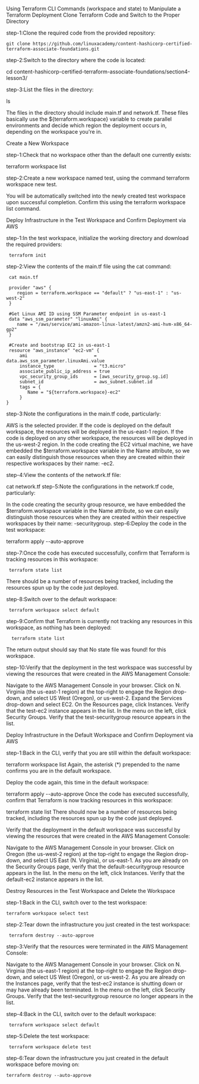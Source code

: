 Using Terraform CLI Commands (workspace and state) to Manipulate a Terraform Deployment
Clone Terraform Code and Switch to the Proper Directory
  
step-1:Clone the required code from the provided repository:

    git clone https://github.com/linuxacademy/content-hashicorp-certified-terraform-associate-foundations.git

step-2:Switch to the directory where the code is located:

   cd content-hashicorp-certified-terraform-associate-foundations/section4-lesson3/

step-3:List the files in the directory:

   ls

The files in the directory should include main.tf and network.tf. These files basically use the ${terraform.workspace} variable to create parallel environments and decide which region the deployment occurs in, depending on the workspace you're in.

Create a New Workspace

step-1:Check that no workspace other than the default one currently exists:

terraform workspace list

step-2:Create a new workspace named test, using the command terraform workspace new test.

You will be automatically switched into the newly created test workspace upon successful completion. Confirm this using the terraform workspace list command.

Deploy Infrastructure in the Test Workspace and Confirm Deployment via AWS

step-1:In the test workspace, initialize the working directory and download the required providers:

     terraform init
     
step-2:View the contents of the main.tf file using the cat command:

     cat main.tf

     provider "aws" {
        region = terraform.workspace == "default" ? "us-east-1" : "us-west-2"
     }

     #Get Linux AMI ID using SSM Parameter endpoint in us-east-1
     data "aws_ssm_parameter" "linuxAmi" {
        name = "/aws/service/ami-amazon-linux-latest/amzn2-ami-hvm-x86_64-gp2"
     }

     #Create and bootstrap EC2 in us-east-1
     resource "aws_instance" "ec2-vm" {
         ami                         = data.aws_ssm_parameter.linuxAmi.value
         instance_type               = "t3.micro"
         associate_public_ip_address = true
         vpc_security_group_ids      = [aws_security_group.sg.id]
         subnet_id                   = aws_subnet.subnet.id
         tags = {
            Name = "${terraform.workspace}-ec2"
         }
    }
    
step-3:Note the configurations in the main.tf code, particularly:

AWS is the selected provider.
If the code is deployed on the default workspace, the resources will be deployed in the us-east-1 region.
If the code is deployed on any other workspace, the resources will be deployed in the us-west-2 region.
In the code creating the EC2 virtual machine, we have embedded the $terraform.workspace variable in the Name attribute, so we can easily distinguish those resources when they are created within their respective workspaces by their name: <workspace name>-ec2.

step-4:View the contents of the network.tf file:

  
  cat network.tf
step-5:Note the configurations in the network.tf code, particularly:

In the code creating the security group resource, we have embedded the $terraform.workspace variable in the Name attribute, so we can easily distinguish those resources when they are created within their respective workspaces by their name: <workspace name>-securitygroup.
step-6:Deploy the code in the test workspace:

   terraform apply --auto-approve
  
step-7:Once the code has executed successfully, confirm that Terraform is tracking resources in this workspace:

     terraform state list
There should be a number of resources being tracked, including the resources spun up by the code just deployed.

step-8:Switch over to the default workspace:

     terraform workspace select default
step-9:Confirm that Terraform is currently not tracking any resources in this workspace, as nothing has been deployed:

      terraform state list
The return output should say that No state file was found! for this workspace.

step-10:Verify that the deployment in the test workspace was successful by viewing the resources that were created in the AWS Management Console:

Navigate to the AWS Management Console in your browser.
Click on N. Virginia (the us-east-1 region) at the top-right to engage the Region drop-down, and select US West (Oregon), or us-west-2.
Expand the Services drop-down and select EC2.
On the Resources page, click Instances.
Verify that the test-ec2 instance appears in the list.
In the menu on the left, click Security Groups.
Verify that the test-securitygroup resource appears in the list.
  
Deploy Infrastructure in the Default Workspace and Confirm Deployment via AWS
  
step-1:Back in the CLI, verify that you are still within the default workspace:

terraform workspace list
Again, the asterisk (*) prepended to the name confirms you are in the default workspace.

Deploy the code again, this time in the default workspace:

terraform apply --auto-approve
Once the code has executed successfully, confirm that Terraform is now tracking resources in this workspace:

terraform state list
There should now be a number of resources being tracked, including the resources spun up by the code just deployed.

Verify that the deployment in the default workspace was successful by viewing the resources that were created in the AWS Management Console:

Navigate to the AWS Management Console in your browser.
Click on Oregon (the us-west-2 region) at the top-right to engage the Region drop-down, and select US East (N. Virginia), or us-east-1.
As you are already on the Security Groups page, verify that the default-securitygroup resource appears in the list.
In the menu on the left, click Instances.
Verify that the default-ec2 instance appears in the list.
  
  
Destroy Resources in the Test Workspace and Delete the Workspace
  
step-1:Back in the CLI, switch over to the test workspace:

    terraform workspace select test
step-2:Tear down the infrastructure you just created in the test workspace:

     terraform destroy --auto-approve
step-3:Verify that the resources were terminated in the AWS Management Console:

Navigate to the AWS Management Console in your browser.
Click on N. Virginia (the us-east-1 region) at the top-right to engage the Region drop-down, and select US West (Oregon), or us-west-2.
As you are already on the Instances page, verify that the test-ec2 instance is shutting down or may have already been terminated.
In the menu on the left, click Security Groups.
Verify that the test-securitygroup resource no longer appears in the list.

step-4:Back in the CLI, switch over to the default workspace:

     terraform workspace select default
step-5:Delete the test workspace:

     terraform workspace delete test

  step-6:Tear down the infrastructure you just created in the default workspace before moving on:

    terraform destroy --auto-approve
